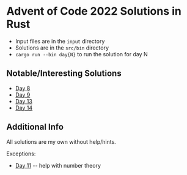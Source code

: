 # Advent of Code 2022 Solutions in Rust
- Input files are in the `input` directory
- Solutions are in the `src/bin` directory
- `cargo run --bin day{N}` to run the solution for day N


## Notable/Interesting Solutions
- [Day 8](src/bin/day8.rs)
- [Day 9](src/bin/day9.rs)
- [Day 13](src/bin/day13.rs)
- [Day 14](src/bin/day14.rs)

## Additional Info
All solutions are my own without help/hints.

Exceptions: 
- [Day 11](src/bin/day11.rs) -- help with number theory